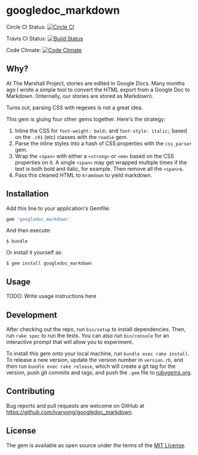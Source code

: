 # googledoc_markdown

Circle CI Status: [![Circle CI](https://circleci.com/gh/ivarvong/googledoc_markdown.svg?style=svg)](https://circleci.com/gh/ivarvong/googledoc_markdown)

Travis CI Status: [![Build Status](https://travis-ci.org/ivarvong/googledoc_markdown.svg?branch=master)](https://travis-ci.org/ivarvong/googledoc_markdown)

Code Climate: [![Code Climate](https://codeclimate.com/github/ivarvong/googledoc_markdown/badges/gpa.svg)](https://codeclimate.com/github/ivarvong/googledoc_markdown)

## Why?

At The Marshall Project, stories are edited in Google Docs. Many months ago I wrote a simple tool to convert the HTML export from a Google Doc to Markdown. (Internally, our stories are stored as Markdown).

Turns out, parsing CSS with regexes is not a great idea.

This gem is gluing four other gems together. Here's the strategy:

1. Inline the CSS for `font-weight: bold;` and `font-style: italic;` based on the `.c01` (etc) classes with the `roadie` gem.
2. Parse the inline styles into a hash of CSS properties with the `css_parser` gem.
3. Wrap the `<span>` with either a `<strong>` or `<em>` based on the CSS properties on it. A single `<span>` may get wrapped multiple times if the text is both bold and italic, for example. Then remove all the `<span>`s.
4. Pass this cleaned HTML to `kramdown` to yield markdown.

## Installation

Add this line to your application's Gemfile:

```ruby
gem 'googledoc_markdown'
```

And then execute:

    $ bundle

Or install it yourself as:

    $ gem install googledoc_markdown

## Usage

TODO: Write usage instructions here

## Development

After checking out the repo, run `bin/setup` to install dependencies. Then, run `rake spec` to run the tests. You can also run `bin/console` for an interactive prompt that will allow you to experiment.

To install this gem onto your local machine, run `bundle exec rake install`. To release a new version, update the version number in `version.rb`, and then run `bundle exec rake release`, which will create a git tag for the version, push git commits and tags, and push the `.gem` file to [rubygems.org](https://rubygems.org).

## Contributing

Bug reports and pull requests are welcome on GitHub at https://github.com/ivarvong/googledoc_markdown.


## License

The gem is available as open source under the terms of the [MIT License](http://opensource.org/licenses/MIT).

